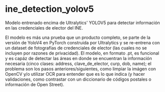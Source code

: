 # ine_detection_yolov5
Modelo entrenado encima de Ultralytics' YOLOV5 para detectar información en las credenciales de elector del INE.

El modelo es más una prueba que un producto completo, se parte de la versión de YoloV4 en PyTorch construida por Ultralytics y se re-entrena con un dataset de fotografías de credenciales de elector (las cuales no se incluyen por razones de privacidad). El modelo, en formato .pt, es funcional y es capáz de detectar las áreas en donde se encuentran la información necesaria (cinco clases: address, clave_de_elector, curp, dob, name); el problema son los pasos anteriores/siguientes, como limpiar la imágen con OpenCV y/o utilizar OCR para entender que es lo que indica (y hacer validaciones, como contrastar con un diccionario de códigos postales o información de Open Street).
